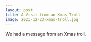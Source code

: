 ```yaml
---
layout: post
title: A Visit from an Xmas Troll
image: 2021-12-23-xmas-troll.jpg
---
```


We had a message from an Xmas troll.



